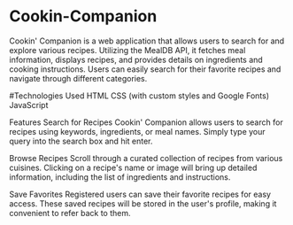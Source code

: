 # Cookin-Companion
Cookin' Companion is a web application that allows users to search for and explore various recipes. Utilizing the MealDB API, it fetches meal information, displays recipes, and provides details on ingredients and cooking instructions. Users can easily search for their favorite recipes and navigate through different categories.

#Technologies Used
HTML
CSS (with custom styles and Google Fonts)
JavaScript

Features Search for Recipes Cookin' Companion allows users to search for recipes using keywords, ingredients, or meal names. Simply type your query into the search box and hit enter.

Browse Recipes Scroll through a curated collection of recipes from various cuisines. Clicking on a recipe's name or image will bring up detailed information, including the list of ingredients and instructions.

Save Favorites Registered users can save their favorite recipes for easy access. These saved recipes will be stored in the user's profile, making it convenient to refer back to them.

